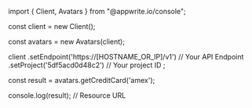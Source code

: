 import { Client, Avatars } from "@appwrite.io/console";

const client = new Client();

const avatars = new Avatars(client);

client
    .setEndpoint('https://[HOSTNAME_OR_IP]/v1') // Your API Endpoint
    .setProject('5df5acd0d48c2') // Your project ID
;

const result = avatars.getCreditCard('amex');

console.log(result); // Resource URL